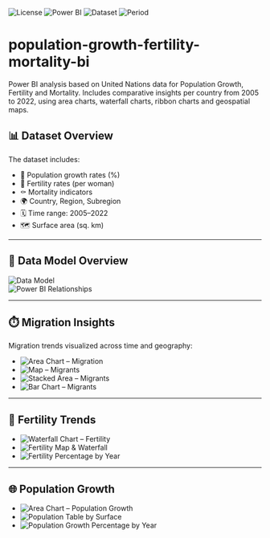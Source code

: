 ![License](https://img.shields.io/badge/license-MIT-green)
![Power BI](https://img.shields.io/badge/tool-Power%20BI-yellow)
![Dataset](https://img.shields.io/badge/data-UN%20World%20Population-blue)
![Period](https://img.shields.io/badge/years-2005–2022-lightgrey)

# population-growth-fertility-mortality-bi

Power BI analysis based on United Nations data for Population Growth, Fertility and Mortality. Includes comparative insights per country from 2005 to 2022, using area charts, waterfall charts, ribbon charts and geospatial maps.

## 📊 Dataset Overview

The dataset includes:

- 🧮 Population growth rates (%)
- 🍼 Fertility rates (per woman)
- ⚰️ Mortality indicators
- 🌍 Country, Region, Subregion
- 🗓️ Time range: 2005–2022
- 🗺️ Surface area (sq. km)

---

## 📂 Data Model Overview

![Data Model](screenshots/data-model-overview.png)  
![Power BI Relationships](screenshots/powerbi-data-model-relationships.png)

---

## ⏱️ Migration Insights

Migration trends visualized across time and geography:

- ![Area Chart – Migration](screenshots/area-chart-migration-series-by-year.png)
- ![Map – Migrants](screenshots/map-international-migrant-stock.png)
- ![Stacked Area – Migrants](screenshots/stacked-area-migrant-stock-year-series.png)
- ![Bar Chart – Migrants](screenshots/migrants-and-refugees-bar-chart.png)

---

## 👶 Fertility Trends

- ![Waterfall Chart – Fertility](screenshots/waterfall-chart-fertility-series.png)
- ![Fertility Map & Waterfall](screenshots/fertility-map-and-waterfall-chart.png)
- ![Fertility Percentage by Year](screenshots/fertility-percentage-by-year.png)

---

## 🌐 Population Growth

- ![Area Chart – Population Growth](screenshots/area-chart-population-growth-percentage.png)
- ![Population Table by Surface](screenshots/population-growth-table-by-surface-year.png)
- ![Population Growth Percentage by Year](screenshots/population-growth-percentage-by-year.png)
